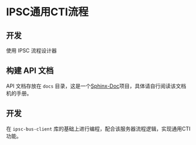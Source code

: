 # IPSC通用CTI流程

## 开发
使用 IPSC 流程设计器

## 构建 API 文档
API 文档存放在 `docs` 目录，这是一个[Sphinx-Doc]项目，具体请自行阅读该文档机的手册。

## 开发
在 `ipsc-bus-client` 库的基础上进行编程，配合该服务器流程逻辑，实现通用CTI功能。


[yunhuni]:http://yunhuni.com/
[Sphinx-Doc]:http://sphinx-doc.com/
